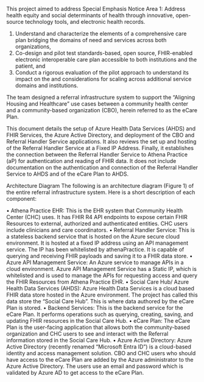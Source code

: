 This project aimed to address Special Emphasis Notice Area 1: Address health equity and social determinants of health through innovative, open-source technology tools, and electronic health records. 

1.	Understand and characterize the elements of a comprehensive care plan bridging the domains of need and services across both organizations, 
2.	Co-design and pilot test standards-based, open source, FHIR-enabled electronic interoperable care plan accessible to both institutions and the patient, and 
3.	Conduct a rigorous evaluation of the pilot approach to understand its impact on the and considerations for scaling across additional service domains and institutions.

The team designed a referral infrastructure system to support the “Aligning Housing and Healthcare” use cases between a community health center and a community-based organization (CBO), herein referred to as the eCare Plan. 

This document details the setup of Azure Health Data Services (AHDS) and FHIR Services, the Azure Active Directory, and deployment of the CBO and Referral Handler Service applications. It also reviews the set up and hosting of the Referral Handler Service at a Fixed IP Address. Finally, it establishes the connection between the Referral Handler Service to Athena Practice (aP) for authentication and reading of FHIR data. It does not include documentation on the authentication and connection of the Referral Handler Service to AHDS and of the eCare Plan to AHDS. 

Architecture Diagram
The following is an architecture diagram (Figure 1) of the entire referral infrastructure system. Here is a short description of each component:

•	Athena Practice EHR: This is the EHR system that Community Health Center (CHC) uses. It has FHIR R4 API endpoints to expose certain FHIR Resources to external, authorized and authenticated entities. CHC users include clinicians and care coordinators.
•	Referral Handler Service: This is a stateless backend service that is hosted on the Azure secure cloud environment. It is hosted at a fixed IP address using an API management service. The IP has been whitelisted by athenaPractice. It is capable of querying and receiving FHIR payloads and saving it to a FHIR data store.
•	Azure API Management Service: An Azure service to manage APIs in a cloud environment. Azure API Management Service has a Static IP, which is whitelisted and is used to manage the APIs for requesting access and query the FHIR Resources from Athena Practice EHR.
•	Social Care Hub/ Azure Health Data Services (AHDS): Azure Health Data Services is a cloud based FHIR data store hosted in the Azure environment. The project has called this data store the “Social Care Hub”. This is where data authored by the eCare Plan is stored.
•	Backend Services: This is the backend service for the eCare Plan. It performs operations such as querying, creating, saving, and updating FHIR resources in the Social Care Hub.
•	eCare Plan: The eCare Plan is the user-facing application that allows both the community-based organization and CHC users to see and interact with the Referral information stored in the Social Care Hub.
•	Azure Active Directory: Azure Active Directory (recently renamed “Microsoft Entra ID”) is a cloud-based identity and access management solution. CBO and CHC users who should have access to the eCare Plan are added by the Azure administrator to the Azure Active Directory. The users use an email and password which is validated by Azure AD to get access to the eCare Plan.
